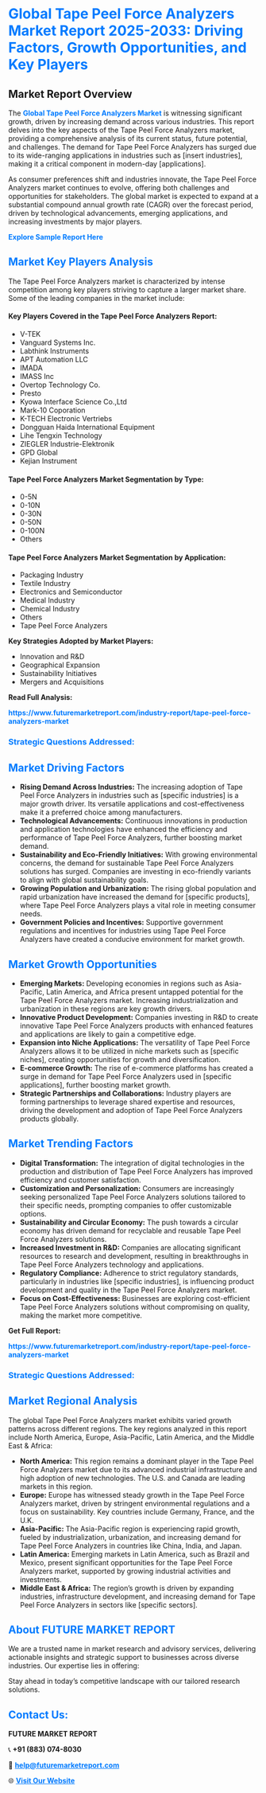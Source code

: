 <h1 style="color: #007BFF;">Global Tape Peel Force Analyzers Market Report 2025-2033: Driving Factors, Growth Opportunities, and Key Players</h1>

<section id="overview">
<h2>Market Report Overview</h2>
<p>The <a href="https://www.futuremarketreport.com/industry-report/tape-peel-force-analyzers-market" style="color: #007BFF; text-decoration: none;"><strong>Global Tape Peel Force Analyzers Market</strong></a> is witnessing significant growth, driven by increasing demand across various industries. This report delves into the key aspects of the Tape Peel Force Analyzers market, providing a comprehensive analysis of its current status, future potential, and challenges. The demand for Tape Peel Force Analyzers has surged due to its wide-ranging applications in industries such as [insert industries], making it a critical component in modern-day [applications].</p>
<p>As consumer preferences shift and industries innovate, the Tape Peel Force Analyzers market continues to evolve, offering both challenges and opportunities for stakeholders. The global market is expected to expand at a substantial compound annual growth rate (CAGR) over the forecast period, driven by technological advancements, emerging applications, and increasing investments by major players.</p>
</section>

<section id="overview">
<p><a href="https://www.futuremarketreport.com/request-sample/reportId=120967" style="color: #007BFF; text-decoration: none;"><strong>Explore Sample Report Here</strong></a></p>
</section>

<section id="key-players">
<h2 style="color: #007BFF;">Market Key Players Analysis</h2>
<p>The Tape Peel Force Analyzers market is characterized by intense competition among key players striving to capture a larger market share. Some of the leading companies in the market include:</p>
<h4>Key Players Covered in the Tape Peel Force Analyzers Report:</h4>
<ul><li>V-TEK</li><li>Vanguard Systems Inc.</li><li>Labthink Instruments</li><li>APT Automation LLC</li><li>IMADA</li><li>IMASS Inc</li><li>Overtop Technology Co.</li><li>Presto</li><li>Kyowa Interface Science Co.,Ltd</li><li>Mark-10 Coporation</li><li>K-TECH Electronic Vertriebs</li><li>Dongguan Haida International Equipment</li><li>Lihe Tengxin Technology</li><li>ZIEGLER Industrie-Elektronik</li><li>GPD Global</li><li>Kejian Instrument</li></ul>
<h4>Tape Peel Force Analyzers Market Segmentation by Type:</h4>
<ul><li>0-5N</li><li>0-10N</li><li>0-30N</li><li>0-50N</li><li>0-100N</li><li>Others</li></ul>

<h4>Tape Peel Force Analyzers Market Segmentation by Application:</h4>
<ul><li>Packaging Industry</li><li>Textile Industry</li><li>Electronics and Semiconductor</li><li>Medical Industry</li><li>Chemical Industry</li><li>Others</li><li>Tape Peel Force Analyzers</li></ul>
<p><strong>Key Strategies Adopted by Market Players:</strong></p>
<ul>
<li>Innovation and R&D</li>
<li>Geographical Expansion</li>
<li>Sustainability Initiatives</li>
<li>Mergers and Acquisitions</li>
</ul>
</section>

<section>
<p><strong>Read Full Analysis: </strong></p><a href="https://www.futuremarketreport.com/industry-report/tape-peel-force-analyzers-market" style="color: #007BFF; text-decoration: none;"><strong>https://www.futuremarketreport.com/industry-report/tape-peel-force-analyzers-market</strong></a>
<h3 style="color: #007BFF;">Strategic Questions Addressed:</h3>
</section>

<section id="driving-factors">
<h2 style="color: #007BFF;">Market Driving Factors</h2>
<ul>
<li><strong>Rising Demand Across Industries:</strong> The increasing adoption of Tape Peel Force Analyzers in industries such as [specific industries] is a major growth driver. Its versatile applications and cost-effectiveness make it a preferred choice among manufacturers.</li>
<li><strong>Technological Advancements:</strong> Continuous innovations in production and application technologies have enhanced the efficiency and performance of Tape Peel Force Analyzers, further boosting market demand.</li>
<li><strong>Sustainability and Eco-Friendly Initiatives:</strong> With growing environmental concerns, the demand for sustainable Tape Peel Force Analyzers solutions has surged. Companies are investing in eco-friendly variants to align with global sustainability goals.</li>
<li><strong>Growing Population and Urbanization:</strong> The rising global population and rapid urbanization have increased the demand for [specific products], where Tape Peel Force Analyzers plays a vital role in meeting consumer needs.</li>
<li><strong>Government Policies and Incentives:</strong> Supportive government regulations and incentives for industries using Tape Peel Force Analyzers have created a conducive environment for market growth.</li>
</ul>
</section>

<section id="growth-opportunities">
<h2 style="color: #007BFF;">Market Growth Opportunities</h2>
<ul>
<li><strong>Emerging Markets:</strong> Developing economies in regions such as Asia-Pacific, Latin America, and Africa present untapped potential for the Tape Peel Force Analyzers market. Increasing industrialization and urbanization in these regions are key growth drivers.</li>
<li><strong>Innovative Product Development:</strong> Companies investing in R&D to create innovative Tape Peel Force Analyzers products with enhanced features and applications are likely to gain a competitive edge.</li>
<li><strong>Expansion into Niche Applications:</strong> The versatility of Tape Peel Force Analyzers allows it to be utilized in niche markets such as [specific niches], creating opportunities for growth and diversification.</li>
<li><strong>E-commerce Growth:</strong> The rise of e-commerce platforms has created a surge in demand for Tape Peel Force Analyzers used in [specific applications], further boosting market growth.</li>
<li><strong>Strategic Partnerships and Collaborations:</strong> Industry players are forming partnerships to leverage shared expertise and resources, driving the development and adoption of Tape Peel Force Analyzers products globally.</li>
</ul>
</section>

<section id="trending-factors">
<h2 style="color: #007BFF;">Market Trending Factors</h2>
<ul>
<li><strong>Digital Transformation:</strong> The integration of digital technologies in the production and distribution of Tape Peel Force Analyzers has improved efficiency and customer satisfaction.</li>
<li><strong>Customization and Personalization:</strong> Consumers are increasingly seeking personalized Tape Peel Force Analyzers solutions tailored to their specific needs, prompting companies to offer customizable options.</li>
<li><strong>Sustainability and Circular Economy:</strong> The push towards a circular economy has driven demand for recyclable and reusable Tape Peel Force Analyzers solutions.</li>
<li><strong>Increased Investment in R&D:</strong> Companies are allocating significant resources to research and development, resulting in breakthroughs in Tape Peel Force Analyzers technology and applications.</li>
<li><strong>Regulatory Compliance:</strong> Adherence to strict regulatory standards, particularly in industries like [specific industries], is influencing product development and quality in the Tape Peel Force Analyzers market.</li>
<li><strong>Focus on Cost-Effectiveness:</strong> Businesses are exploring cost-efficient Tape Peel Force Analyzers solutions without compromising on quality, making the market more competitive.</li>
</ul>
</section>

<section>
<p><strong>Get Full Report: </strong></p><a href="https://www.futuremarketreport.com/industry-report/tape-peel-force-analyzers-market" style="color: #007BFF; text-decoration: none;"><strong>https://www.futuremarketreport.com/industry-report/tape-peel-force-analyzers-market</strong></a>
<h3 style="color: #007BFF;">Strategic Questions Addressed:</h3>
</section>


<section id="regional-analysis">
<h2 style="color: #007BFF;">Market Regional Analysis</h2>
<p>The global Tape Peel Force Analyzers market exhibits varied growth patterns across different regions. The key regions analyzed in this report include North America, Europe, Asia-Pacific, Latin America, and the Middle East & Africa:</p>
<ul>
<li><strong>North America:</strong> This region remains a dominant player in the Tape Peel Force Analyzers market due to its advanced industrial infrastructure and high adoption of new technologies. The U.S. and Canada are leading markets in this region.</li>
<li><strong>Europe:</strong> Europe has witnessed steady growth in the Tape Peel Force Analyzers market, driven by stringent environmental regulations and a focus on sustainability. Key countries include Germany, France, and the U.K.</li>
<li><strong>Asia-Pacific:</strong> The Asia-Pacific region is experiencing rapid growth, fueled by industrialization, urbanization, and increasing demand for Tape Peel Force Analyzers in countries like China, India, and Japan.</li>
<li><strong>Latin America:</strong> Emerging markets in Latin America, such as Brazil and Mexico, present significant opportunities for the Tape Peel Force Analyzers market, supported by growing industrial activities and investments.</li>
<li><strong>Middle East & Africa:</strong> The region’s growth is driven by expanding industries, infrastructure development, and increasing demand for Tape Peel Force Analyzers in sectors like [specific sectors].</li>
</ul>
</section>

<footer>
<h2 style="color: #007BFF;">About FUTURE MARKET REPORT</h2>
<p>We are a trusted name in market research and advisory services, delivering actionable insights and strategic support to businesses across diverse industries. Our expertise lies in offering:</p>

<p>Stay ahead in today’s competitive landscape with our tailored research solutions.</p>

<h2 style="color: #007BFF;">Contact Us:</h2>
<p><strong>FUTURE MARKET REPORT</strong></p>
<p>📞 <strong>+91 (883) 074-8030</strong></p>
<p>📧 <strong><a href="mailto:help@futuremarketreport.com" style="color: #007BFF;">help@futuremarketreport.com</a></strong></p>
<p>🌐 <strong><a href="https://www.futuremarketreport.com/" style="color: #007BFF;">Visit Our Website</a></strong></p>
</footer>